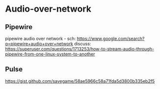 # Audio-over-network

## Pipewire
pipewire audio over network - sch: https://www.google.com/search?q=pipewire+audio+over+network discuss: https://superuser.com/questions/1713253/how-to-stream-audio-through-pipewire-from-one-linux-system-to-another

## Pulse
https://gist.github.com/savegame/58ae5966c58a71fda5d3800b335eb2f5
